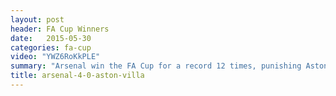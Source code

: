 ```yaml
---
layout: post
header: FA Cup Winners
date:   2015-05-30
categories: fa-cup
video: "YWZ6RoKkPLE"
summary: "Arsenal win the FA Cup for a record 12 times, punishing Aston Villa 4-0. A wonder goal from Alexis Sanchez put Arsenal in command after Theo Walcott's opener. Per Mertesacker and Olivier Giroud completed the rout."
title: arsenal-4-0-aston-villa
---
```

